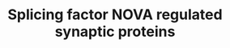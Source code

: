 ---
annotations:
- id: PW:0000333
  parent: signaling pathway
  type: Pathway Ontology
  value: cadherin mediated signaling pathway
authors:
- B.taneri
- Mkutmon
- MaintBot
- Ddigles
- Egonw
citedin:
- link: PMC5732286
  title: Genomic footprints of dryland stress adaptation in Egyptian fat-tail sheep
    and their divergence from East African and western Asia cohorts (2017)
- link: 10.1038/mtm.2014.7
  title: Proteomic profiling of salivary gland after nonviral gene transfer mediated
    by conventional plasmids and minicircles (2014)
description: Synaptic Communication influenced by NOVA-splicing regulation
last-edited: 2019-09-17
organisms:
- Mus musculus
redirect_from:
- /index.php/Pathway:WP1983
- /instance/WP1983
- /instance/WP1983_r123566
revision: r123566
schema-jsonld:
- '@context': https://schema.org/
  '@id': https://wikipathways.github.io/pathways/WP1983.html
  '@type': Dataset
  creator:
    '@type': Organization
    name: WikiPathways
  description: Synaptic Communication influenced by NOVA-splicing regulation
  keywords:
  - 4.1B
  - 4.1G
  - 4.1N
  - 4.1R
  - AGRIN
  - Ankyrin G
  - Aplp2
  - CASK
  - Calsyntenin
  - Camk2g
  - Cask
  - Cav2.2
  - Chl1
  - Clasp1
  - Dab1
  - EphrinA5
  - GABAARg2
  - GABAB2R
  - GIRK2
  - Gephrin
  - GluR6
  - Igsf4a
  - Igsf4b
  - JNK2
  - Kcnq2
  - MAP4
  - Munc18
  - N-Cadherin
  - NIK/Mapk4
  - NMDAR1
  - NMDAR2B
  - Neogenin
  - Netrin G1
  - PIP2
  - PKCz
  - PMCA1
  - Plcb4
  - Rap1
  - Rap1gap
  - SKIP
  - Slo
  - Syntaxin 2
  - neurochondrin
  license: CC0
  name: Splicing factor NOVA regulated synaptic proteins
seo: CreativeWork
title: Splicing factor NOVA regulated synaptic proteins
wpid: WP1983
---